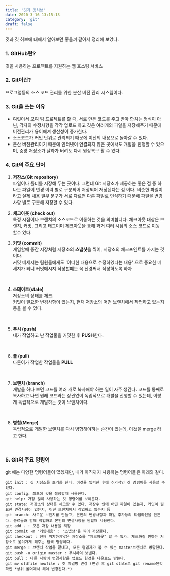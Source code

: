 ```yaml
---
title: '깃과 깃허브'
date: 2020-3-16 13:15:13
category: 'git'
draft: false
---
```


깃과 깃 허브에 대해서 알아보면 좋을꺼 같아서 정리해 보았다.

### 1. GitHub란?

깃을 사용하는 프로젝트를 지원하는 웹 호스팅 서비스

### 2. Git이란?

프로그램등의 소스 코드 관리를 위한 분산 버전 관리 시스템이다. <br>

### 3. Git을 쓰는 이유

- 여럿이서 모여 팀 프로젝트를 할 때, 서로 만든 코드를 주고 받아 합치는 형식이 아닌, 각자의 수정사항을 각각 업로드 하고
  깃은 여러개의 파일을 저장해주기 때문에 버전관리가 용이해져 생산성이 증가한다.
- 소스코드가 커밋 단위로 관리되기 때문에 이전의 내용으로 돌아갈 수 있다.
- 분산 버전관리이기 때문에 인터넷이 연결되지 않은 곳에서도 개발을 진행할 수 있으며, 중앙 저장소가 날라가 버려도 다시 원상복구 활 수 있다.

### 4. Git의 주요 단어

1. **저장소(Git repository)** <br>
   파일이나 폴더를 저장해 두는 곳이다. 그런데 Git 저장소가 제공하는 좋은 점 중 하나는 파일이 변경 이력 별로 구분되어 저장되어 저장된다는 점 이다. 비슷한 파일이라고 실제 내용 일부 문구가 서로 다르면 다른 파일로 인식하기 때문에 파일을 변경 사항 별로 구분해 저장할 수 있다.
   <br>

2. **체크아웃 (check out)**<br>
   특정 시점이나 브랜치의 소스코드로 이동하는 것을 의미합니다. 체크아웃 대상은 브랜치, 커밋, 그리고 태그이며 체크아웃을 통해 과거 여러 시점의 소스 코드로 이동 할수 있다.
   <br>

3) **커밋 (commit)**<br>
   게임할때 중간 저장처럼 저장소의 **스냅샷**을 찍어, 저장소의 체크포인트를 가지는 것이다. <br>
   커밋 메세지는 팀원들에게도 '어떠한 내용으로 수정하였다는 내용' 으로 중요한 메세지가 되니 커밋메시지 작성할떄는 꼭 신경써서 작성하도록 하자

<br>

4. **스테이트(state)**<br>
   저장소의 상태를 체크.<br>
   커밋이 필요한 변경사항이 있는지, 현재 저장소의 어떤 브랜치에서 작업하고 있는지 등을 볼 수 있다.

<br>

5. **푸시 (push)**<br>
   내가 작업하고 난 작업물을 커밋한 후 **PUSH**한다.

<br>

6. **풀 (pull)**<br>
   다른이가 작업한 작업물을 **PULL**

<br>

7. **브랜치 (branch)**<br>
   개발을 하다 보면 코드를 여러 개로 복사해야 하는 일이 자주 생긴다. 코드를 통째로 복사하고 나면 원래 코드와는 상관없이 독립적으로 개발을 진행할 수 있는데, 이렇게 독립적으로 개발하는 것이 브랜치이다.

<br>

8. **병합(Merge)**<br>
   독립적으로 개발한 브랜치를 다시 병합해야하는 순간이 있는데, 이것을 merge 라고 한다.<br>

<br>

### 5. Git의 주요 명령어

git 에는 다양한 명령어들이 많겠지만, 내가 아직까지 사용하는 명령어들은 아래와 같다.

```
git init : 깃 저장소를 초기화 한다. 이것을 입력한 후에 추가적인 깃 명령어를 사용할 수 있다.
git config: 최초에 깃을 설정할때 사용한다.
git help: 가장 많이 사용하는 깃 명령어를 보여준다.
git state: 저장소의 상태를 체크할 수 있다. 저장수 안에 어떤 파일이 있는지, 커밋이 필요한 변경사항이 있는지, 어떤 브랜치에서 작업하고 있는지 등
git branch: 새로운 브랜치를 만들고, 본인의 변경사항과 파일 추가등의 타임라인을 만든다. 동료들과 함께 작업하고 본인의 변경사항을 원할때 사용한다.
git add . : 모든 저장 내용을 저장
git commit -m "커밋내용" : '스냅샷'을 찍어 저장한다.
git checkout : 현재 위치하지않은 저장소를 "체크아웃" 할 수 있가. 체크하길 원하는 저장소로 옮겨가게 해주는 탐색 명령이다.
git merge : 브랜치 작업을 끝내고, 모든 협엽자가 볼 수 있는 master브랜치로 병합한다.
git push -u origin master : 푸시하여 보낸다.
git pull : 다른 사람이 변경사항을 업로드 한것을 다운로드 받는다.
git mv oldfile newfile : 깃 파일명 변경 (변경 후 git state로 git rename된것 확인 *상위 폴더에서 해야 변경된다.*)
```
